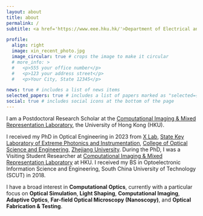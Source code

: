 ```yaml
---
layout: about
title: about
permalink: /
subtitle: <a href='https://www.eee.hku.hk/'>Department of Electrical and Electronic Engineering</a>, <a href='https://www.hku.hk'>The University of Hong Kong</a>.

profile:
  align: right
  image: xin_recent_photo.jpg
  image_circular: true # crops the image to make it circular
  # more_info: >
  #   <p>555 your office number</p>
  #   <p>123 your address street</p>
  #   <p>Your City, State 12345</p>

news: true # includes a list of news items
selected_papers: true # includes a list of papers marked as "selected={true}"
social: true # includes social icons at the bottom of the page
---
```


I am a Postdoctoral Research Scholar at the [Computational Imaging & Mixed Representation Laboratory](https://hku.welight.fun), the University of Hong Kong (HKU).

I received my PhD in Optical Engineering in 2023 from [X Lab](https://www.haoxiang.ac.cn), [State Key Laboratory of Extreme Photonics and Instrumentation](http://www.moi-lab.zju.edu.cn/?lang=en), [College of Optical Science and Engineering](http://opt.zju.edu.cn/opten), [Zhejiang University](https://www.zju.edu.cn/english). During the PhD, I was a Visiting Student Researcher at [Computational Imaging & Mixed Representation Laboratory](https://hku.welight.fun) at HKU. I received my BS in Optoelectronic Information Science and Engineering, South China University of Technology (SCUT) in 2018.

I have a broad interest in **Computational Optics**, currently with a particular focus on **Optical Simulation**, **Light Shaping**, **Computational Imaging**, **Adaptive Optics**, **Far-field Optical Microscopy (Nanoscopy)**, and **Optical Fabrication & Testing**.
